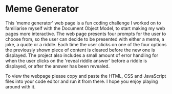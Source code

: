 # Meme Generator

This 'meme generator' web page is a fun coding challenge I worked on to familiarise myself with the Document Object Model, to start making my web pages more interactive. 
The web page presents four prompts for the user to choose from, so the user can decide to be presented with either a meme, a joke, a quote or a riddle. Each time the user
clicks on one of the four options the previously shown piece of content is cleared before the new one is displayed. The project also includes a small amount of error handling
for when the user clicks on the 'reveal riddle answer' before a riddle is displayed, or after the answer has been revealed.

To view the webpage please copy and paste the HTML, CSS and JavaScript files into your code editor and run it from there. I hope you enjoy playing around with it.
